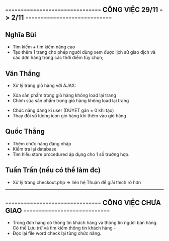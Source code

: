 
## ------------------------------- CÔNG VIỆC 29/11 -> 2/11 ----------------------------
## Nghĩa Bùi
- Tìm kiếm + tìm kiếm nâng cao
- Tạo thêm 1 trang cho phép người dùng xem được lịch sử giao dịch và các 
đơn hàng trong các thời điểm tùy chọn;

## Văn Thắng
- Xử lý trang giỏ hàng với AJAX:
+ Xóa sản phẩm trong giỏ hàng không load lại trang
+ Chỉnh sửa sản phẩm trong giỏ hàng không load lại trang
- Chức năng đăng kí user (DUYET gán = 0 khi tạo)
- Thay đổi số lượng icon giỏ hàng khi thêm vào giỏ hàng

## Quốc Thắng
- Thêm chức năng đăng nhập
- Kiểm tra lại database
- Tìm hiểu store procedured áp dụng cho 1 số trường hợp.

## Tuấn Trần (nếu có thể làm đc)
- Xử lý trang checkout.php
=>  liên hệ Thuận để giải thích rõ hơn
------------------------------------------------------------------------------------
## ------------------------------- CÔNG VIỆC CHƯA GIAO ----------------------------

- Trong đơn hàng có thông tin khách hàng và thông tin người bán hàng. Có thể Lưu trữ và tìm kiếm thông tin khách hàng -
- Đọc lại file word check lại từng chức năng.
